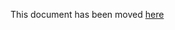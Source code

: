 This document has been moved [here](https://cartography-cncf.github.io/cartography/modules/azure/schema.html)
